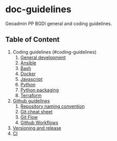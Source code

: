 # doc-guidelines

Geoadmin PP BGDI general and coding guidelines.

## Table of Content

1. Coding guidelines (#coding-guidelines)
   1. [General development](DEVELOPMENT.md)
   2. [Ansible](ANSIBLE.md)
   3. [Bash](BASH.md)
   4. [Docker](DOCKER.md)
   5. [Javascript](JAVASCRIPT.md)
   6. [Python](PYTHON.md)
   7. [Python packaging](PYTHON_PACKAGE.md)
   8. [Terraform](TERRAFORM.md)
2. [Github guidelines](GITHUB.md)
   1. [Repository naming convention](GITHUB_NAMES.md)
   2. [Git cheat sheet](GIT_CHEAT_SHEET.md)
   3. [Git Flow](GIT_FLOW.md)
   4. [Github Workflows](GITHUB_WORKFLOW.md)
3. [Versioning and release](VERSIONING_RELEASE.md)
4. [CI](CI.md)
